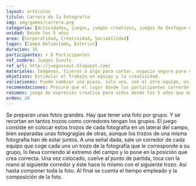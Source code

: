 ```yaml
---
layout: articulos
titulo: Carrera de la Fotografia
img: img/games/carrera.png
categoria: [Actividades, juegos, juegos creativos, juegos de desfogue de energia, juegos trabajo en equipo]
unidad: Desde los 5 años
area: [Corporalidad, Creatividad, Sociabilidad]
lugar: [Campo Delimitado, Exterior]
duracion: 15
participantes: + 8 Participantes
ref_nombre: Juegos Scouts
ref_url: http://juegoscout.blogspot.com/
materiales: Imágenes, tijeras o algo para cortar, espacio seguro para correr.
objetivos: Estimular el trabajo en equipo y la creatividad.
variaciones: Puede cambiar una pieza, sólo una, con el otro equipo, es decir, al momento en que terminen de armar siempre les faltara una pieza para completar el puzle a menos que se coordinen también con el otro equipo.
recomendaciones: Procure que el lugar donde los participantes correrán sea adecuado y seguro para evitar accidentes.
resumen: juego de expresión creativa para niños desde los 5 años que busca estimular el trabajo en equipo y la creatividad.
orden: 20
---
```

Se preparan unas fotos grandes. Hay que tener una foto por grupo. Y se recortan en tantos trozos como corredores tengan los grupos. El juego consiste en colocar estos trozos de cada fotografía en un lateral del campo, bien separadas unas fotogragías de otras, aunque los trozos de una misma fotografía han de estar juntos. A una señal dada, sale un corredor de cada equipo que coge cada uno un trozo de la fotografía que le corresponde a su grupo, lo lleva corriendo al extremo del campo y lo pone en la posición que crea correcta. Una vez colocado, cuelve al punto de partida, toca con la mano al siguiente corredor y éste hace lo mismo con el siguiente trozo. Así hasta componer toda la foto. Al final se cuenta el tiempo empleado y la composición de la foto.